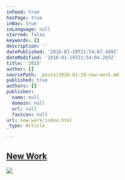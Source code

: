 ```yaml
---
inFeed: true
hasPage: true
inNav: true
inLanguage: null
starred: false
keywords: []
description: ''
datePublished: '2016-01-19T21:54:07.489Z'
dateModified: '2016-01-19T21:54:04.265Z'
title: '2015'
author: []
sourcePath: _posts/2016-01-19-new-work.md
published: true
authors: []
publisher:
  name: null
  domain: null
  url: null
  favicon: null
url: new-work/index.html
_type: Article

---
```

## [New Work][0]
![](https://s3-us-west-2.amazonaws.com/the-grid-img/p/9cbf1216032edd00d867ee14576d5dcec34cd2ad.jpg)

[0]: https://www.instagram.com/the.creationist/